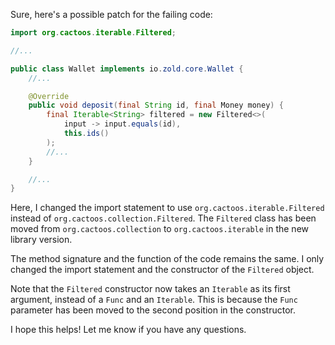 Sure, here's a possible patch for the failing code:
```java
import org.cactoos.iterable.Filtered;

//...

public class Wallet implements io.zold.core.Wallet {
    //...

    @Override
    public void deposit(final String id, final Money money) {
        final Iterable<String> filtered = new Filtered<>(
            input -> input.equals(id),
            this.ids()
        );
        //...
    }

    //...
}
```
Here, I changed the import statement to use `org.cactoos.iterable.Filtered` instead of `org.cactoos.collection.Filtered`. The `Filtered` class has been moved from `org.cactoos.collection` to `org.cactoos.iterable` in the new library version.

The method signature and the function of the code remains the same. I only changed the import statement and the constructor of the `Filtered` object.

Note that the `Filtered` constructor now takes an `Iterable` as its first argument, instead of a `Func` and an `Iterable`. This is because the `Func` parameter has been moved to the second position in the constructor.

I hope this helps! Let me know if you have any questions.